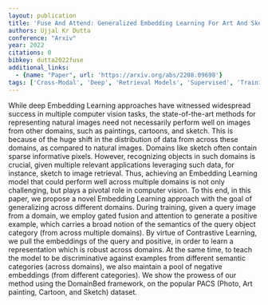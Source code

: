 ```yaml
---
layout: publication
title: 'Fuse And Attend: Generalized Embedding Learning For Art And Sketches'
authors: Ujjal Kr Dutta
conference: "Arxiv"
year: 2022
citations: 0
bibkey: dutta2022fuse
additional_links:
  - {name: "Paper", url: 'https://arxiv.org/abs/2208.09698'}
tags: ['Cross-Modal', 'Deep', 'Retrieval Models', 'Supervised', 'Training Strategy', 'Applications']
---
```

While deep Embedding Learning approaches have witnessed widespread success in
multiple computer vision tasks, the state-of-the-art methods for representing
natural images need not necessarily perform well on images from other domains,
such as paintings, cartoons, and sketch. This is because of the huge shift in
the distribution of data from across these domains, as compared to natural
images. Domains like sketch often contain sparse informative pixels. However,
recognizing objects in such domains is crucial, given multiple relevant
applications leveraging such data, for instance, sketch to image retrieval.
Thus, achieving an Embedding Learning model that could perform well across
multiple domains is not only challenging, but plays a pivotal role in computer
vision. To this end, in this paper, we propose a novel Embedding Learning
approach with the goal of generalizing across different domains. During
training, given a query image from a domain, we employ gated fusion and
attention to generate a positive example, which carries a broad notion of the
semantics of the query object category (from across multiple domains). By
virtue of Contrastive Learning, we pull the embeddings of the query and
positive, in order to learn a representation which is robust across domains. At
the same time, to teach the model to be discriminative against examples from
different semantic categories (across domains), we also maintain a pool of
negative embeddings (from different categories). We show the prowess of our
method using the DomainBed framework, on the popular PACS (Photo, Art painting,
Cartoon, and Sketch) dataset.
